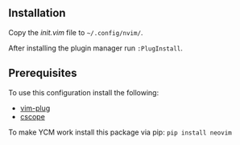 ## Installation

Copy the *init.vim* file to `~/.config/nvim/`.

After installing the plugin manager run `:PlugInstall`.

## Prerequisites

To use this configuration install the following:
- [vim-plug](https://github.com/junegunn/vim-plug)
- [cscope](http://cscope.sourceforge.net/)

To make YCM work install this package via pip: `pip install neovim`
